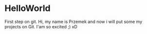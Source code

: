 # HelloWorld
First step on git.
Hi, my name is Przemek and now i will put some my projects on Git.
I'am so excited ;) xD
